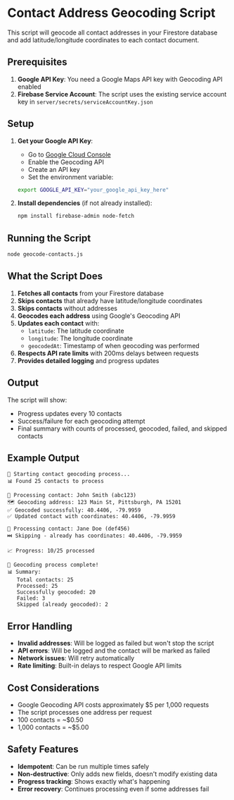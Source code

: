 # Contact Address Geocoding Script

This script will geocode all contact addresses in your Firestore database and add latitude/longitude coordinates to each contact document.

## Prerequisites

1. **Google API Key**: You need a Google Maps API key with Geocoding API enabled
2. **Firebase Service Account**: The script uses the existing service account key in `server/secrets/serviceAccountKey.json`

## Setup

1. **Get your Google API Key**:
   - Go to [Google Cloud Console](https://console.cloud.google.com/)
   - Enable the Geocoding API
   - Create an API key
   - Set the environment variable:
   ```bash
   export GOOGLE_API_KEY="your_google_api_key_here"
   ```

2. **Install dependencies** (if not already installed):
   ```bash
   npm install firebase-admin node-fetch
   ```

## Running the Script

```bash
node geocode-contacts.js
```

## What the Script Does

1. **Fetches all contacts** from your Firestore database
2. **Skips contacts** that already have latitude/longitude coordinates
3. **Skips contacts** without addresses
4. **Geocodes each address** using Google's Geocoding API
5. **Updates each contact** with:
   - `latitude`: The latitude coordinate
   - `longitude`: The longitude coordinate  
   - `geocodedAt`: Timestamp of when geocoding was performed
6. **Respects API rate limits** with 200ms delays between requests
7. **Provides detailed logging** and progress updates

## Output

The script will show:
- Progress updates every 10 contacts
- Success/failure for each geocoding attempt
- Final summary with counts of processed, geocoded, failed, and skipped contacts

## Example Output

```
🚀 Starting contact geocoding process...
📊 Found 25 contacts to process

👤 Processing contact: John Smith (abc123)
🗺️ Geocoding address: 123 Main St, Pittsburgh, PA 15201
✅ Geocoded successfully: 40.4406, -79.9959
✅ Updated contact with coordinates: 40.4406, -79.9959

👤 Processing contact: Jane Doe (def456)
⏭️ Skipping - already has coordinates: 40.4406, -79.9959

📈 Progress: 10/25 processed

🎉 Geocoding process complete!
📊 Summary:
   Total contacts: 25
   Processed: 25
   Successfully geocoded: 20
   Failed: 3
   Skipped (already geocoded): 2
```

## Error Handling

- **Invalid addresses**: Will be logged as failed but won't stop the script
- **API errors**: Will be logged and the contact will be marked as failed
- **Network issues**: Will retry automatically
- **Rate limiting**: Built-in delays to respect Google API limits

## Cost Considerations

- Google Geocoding API costs approximately $5 per 1,000 requests
- The script processes one address per request
- 100 contacts = ~$0.50
- 1,000 contacts = ~$5.00

## Safety Features

- **Idempotent**: Can be run multiple times safely
- **Non-destructive**: Only adds new fields, doesn't modify existing data
- **Progress tracking**: Shows exactly what's happening
- **Error recovery**: Continues processing even if some addresses fail 